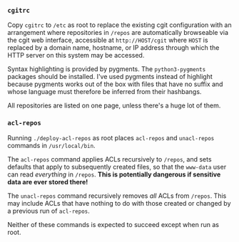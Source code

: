 ### `cgitrc`

Copy `cgitrc` to `/etc` as root to replace the existing cgit configuration with
an arrangement where repositories in `/repos` are automatically browseable via
the cgit web interface, accessible at `http://HOST/cgit` where `HOST` is replaced
by a domain name, hostname, or IP address through which the HTTP server on this
system may be accessed.

Syntax highlighting is provided by pygments. The `python3-pygments` packages
should be installed. I've used pygments instead of highlight because pygments
works out of the box with files that have no suffix and whose language must
therefore be inferred from their hashbangs.

All repositories are listed on one page, unless there's a huge lot of them.

### `acl-repos`

Running `./deploy-acl-repos` as root places `acl-repos` and `unacl-repos`
commands in `/usr/local/bin`.

The `acl-repos` command applies ACLs recursively to `/repos`, and sets defaults
that apply to subsequently created files, so that the `www-data` user can read
*everything* in `/repos`. **This is potentially dangerous if sensitive data are
ever stored there!**

The `unacl-repos` command recursively removes *all* ACLs from `/repos`. This
may include ACLs that have nothing to do with those created or changed by a
previous run of `acl-repos`.

Neither of these commands is expected to succeed except when run as root.
